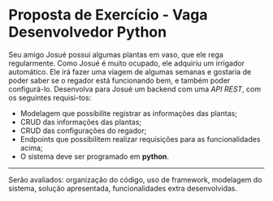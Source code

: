 # Proposta de Exercício - Vaga Desenvolvedor Python

Seu amigo Josué possui algumas plantas em vaso, que ele rega regularmente. Como Josué é muito ocupado, ele adquiriu um irrigador automático. Ele irá fazer uma viagem de algumas semanas e gostaria de poder saber se o regador está funcionando bem, e também poder configurá-lo.
Desenvolva para Josué um backend com uma *API REST*, com os seguintes requisi-tos:

* Modelagem que possibilite registrar as informações das plantas;
* CRUD das informações das plantas;
* CRUD das configurações do regador;
* Endpoints que possibilitem realizar requisições para as funcionalidades acima;
* O sistema deve ser programado em **python**.

***

Serão avaliados: organização do código, uso de framework, modelagem do sistema, solução apresentada, funcionalidades extra desenvolvidas.